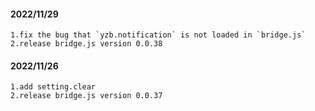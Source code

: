 #### 2022/11/29

```
1.fix the bug that `yzb.notification` is not loaded in `bridge.js`
2.release bridge.js version 0.0.38
```

#### 2022/11/26

```
1.add setting.clear
2.release bridge.js version 0.0.37
```
